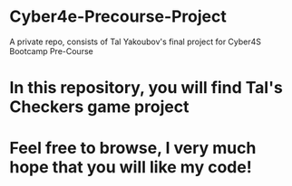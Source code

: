 # Cyber4e-Precourse-Project
A private repo, consists of Tal Yakoubov's final project for Cyber4S Bootcamp Pre-Course

# In this repository, you will find Tal's Checkers game project
# Feel free to browse, I very much hope that you will like my code!
